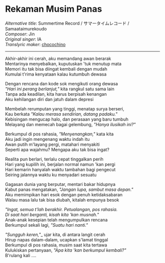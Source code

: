 # Rekaman Musim Panas
_Alternative title_: Summertime Record / サマータイムレコード / Samaataimurekoudo  
_Composer_: Jin  
_Original singer_: IA  
_Translyric maker_: [chocochino](http://soundcloud.com/chocochino)  

---

Akhir-akhir ini cerah, aku memandang awan berarak  
Mentarinya menyebalkan, kuputuskan 'tuk menutup mata  
Memori itu tak bisa diingat kembali dengan mudah  
Kumulai t'rima kenyataan kalau kutumbuh dewasa  

Dengan rencana dan kode sok mengikuti orang dewasa  
_"Hari ini perang berlanjut,"_ kita rangkul satu sama lain  
Tanpa ada keadilan, kita harus berpisah kenangan  
Aku kehilangan diri dan jatuh dalam depresi  

Membelah rerumputan yang tinggi, menatap surya berseri,  
Kau berkata _"Kalau merasa sendirian, datang padaku."_  
Kebisingan mengucap halo, dan perasaan yang baru tumbuh  
Melayang dan memecah bagai gelembung, _"Hanya ilusikah ini?"_  

Berkumpul di pos rahasia, _"Menyenangkan,"_ kata kita  
Aku jadi ingin mengenang waktu indah itu  
Awan putih m'layang pergi, matahari menyakiti  
Seperti apa wajahmu? Mengapa aku tak bisa ingat?  

Realita pun berlari, terlalu cepat tinggalkan perih  
Hari yang kupilih ini, berjalan normal namun 'kan pergi  
Hari kemarin hanyalah waktu tambahan bagi pengecut  
Seiring jalannya waktu ku menyadari sesuatu  

Gagasan dunia yang berputar, mentari bakar hidupnya  
Kabut panas mengatakan, _"Jangan lupa, sambut masa depan."_  
Aku memimpikan hari esok dengan penuh ketidaksabaran  
Walau masa lalu tak bisa diubah, kitalah empunya besok  

_"Ingat, semua t'lah berakhir. Petualangan, pos rahasia._  
_Di saat hari berganti, kisah kita 'kan musnah."_  
Anak-anak kesepian telah mengumpulkan rencana  
Berkumpul sekali lagi, _"Suatu hari nanti."_  

_"Sungguh keren,"__ ujar kita, di antara langit cerah  
Hirup napas dalam-dalam, ucapkan s'lamat tinggal  
Berkumpul di pos rahasia, musim saat kita tertawa  
Kulukiskan pertanyaan, _"Apa kita 'kan berkumpul kembali?"_  
B'rulang kali ....  